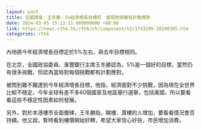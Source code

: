 ```yaml
---
layout: post
title: 全國兩會｜王冬勝：5%經濟增長目標好　當局對挑戰有計劃應對
date: 2024-03-05 15:13:11.000000000 +08:00
link: https://news.rthk.hk/rthk/ch/component/k2/1743189-20240305.htm
categories: rthk
---
```


內地將今年經濟增長目標定於5%左右，與去年目標相同。

在北京，全國政協委員、滙豐銀行主席王冬勝認為，5%是一個好的目標，當然仍有很多挑戰，但認為當局對每個挑戰都有計劃應對。

被問到難不難達到今年經濟增長目標，他指，經濟面對不少挑戰，因為現在全世界比較不穩定，今年全球有差不多60個國家及地區舉行選舉，包括美國，所以要看看這些不穩定性因素如何發展。

另外，對於本港樓市全面撤辣，王冬勝指，睇樓、賣樓的人增加，要看看情況會否持續。他又說，暫時看到樓價開始好轉，希望大家信心好些，市民增加消費。
